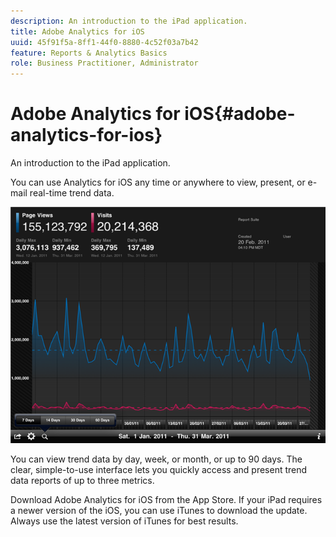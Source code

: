 ```yaml
---
description: An introduction to the iPad application.
title: Adobe Analytics for iOS
uuid: 45f91f5a-8ff1-44f0-8880-4c52f03a7b42
feature: Reports & Analytics Basics
role: Business Practitioner, Administrator
---
```


# Adobe Analytics for iOS{#adobe-analytics-for-ios}

An introduction to the iPad application.

You can use Analytics for iOS any time or anywhere to view, present, or e-mail real-time trend data.

![](assets/ipad.png)

You can view trend data by day, week, or month, or up to 90 days. The clear, simple-to-use interface lets you quickly access and present trend data reports of up to three metrics.

Download Adobe Analytics for iOS from the App Store. If your iPad requires a newer version of the iOS, you can use iTunes to download the update. Always use the latest version of iTunes for best results.
